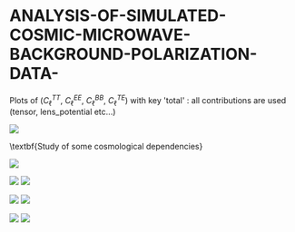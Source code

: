 # ANALYSIS-OF-SIMULATED-COSMIC-MICROWAVE-BACKGROUND-POLARIZATION-DATA-
Plots of ($C_\ell^{TT}$, $C_\ell^{EE}$, $C_\ell^{BB}$, $C_\ell^{TE}$) with key 'total' : all contributions are used (tensor, lens_potential etc...)



![](https://i.imgur.com/lhL00Sf.jpg)

\textbf{Study of some cosmological dependencies}

![](https://i.imgur.com/F6iAZus.jpg)

![](https://i.imgur.com/DxRPH8U.jpg)
![](https://i.imgur.com/8UEz7Bg.jpg)


![](https://i.imgur.com/ryl93Wx.jpg)
![](https://i.imgur.com/VB7Bga3.jpg)

![](https://i.imgur.com/kmtXpyH.jpg)
![](https://i.imgur.com/uRWs9k3.jpg)
